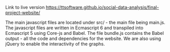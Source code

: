 Link to live version https://ttsoftware.github.io/social-data-analysis/final-project-website/

The main javascript files are located under src/ - the main file being main.js.
The javascript files are written in Ecmascript 6 and transpiled into Ecmascript 5 using Core-js and Babel. The file bundle.js contains the Babel output - all the code and dependencies for the website.
We are also using jQuery to enable the interactivity of the graphs.
